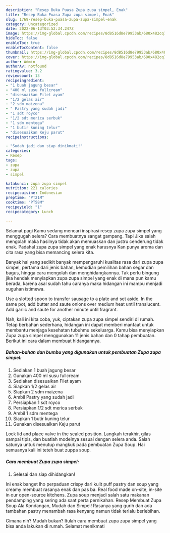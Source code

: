 ```yaml
---
description: "Resep Buka Puasa Zupa zupa simpel, Enak"
title: "Resep Buka Puasa Zupa zupa simpel, Enak"
slug: 1769-resep-buka-puasa-zupa-zupa-simpel-enak
category: Uncategorized
date: 2022-06-13T03:52:34.247Z
image: https://img-global.cpcdn.com/recipes/8d8516d8e79953ab/680x482cq70/zupa-zupa-simpel-foto-resep-utama.jpg
hideToc: false
enableToc: true
enableTocContent: false
thumbnail: https://img-global.cpcdn.com/recipes/8d8516d8e79953ab/680x482cq70/zupa-zupa-simpel-foto-resep-utama.jpg
cover: https://img-global.cpcdn.com/recipes/8d8516d8e79953ab/680x482cq70/zupa-zupa-simpel-foto-resep-utama.jpg
author: Admin
authorAv: notfound
ratingvalue: 3.2
reviewcount: 13
recipeingredient:
- "1 buah jagung besar"
- "400 ml susu fullcream"
- "disesuaikan Filet ayam"
- "1/2 gelas air"
- "2 sdm maizena"
- " Pastry yang sudah jadi"
- "1 sdt royco"
- "1/2 sdt merica serbuk"
- "1 sdm mentega"
- "1 butir kuning telur"
- "disesuaikan Keju parut"
recipeinstructions:

- "Sudah jadi dan siap dinikmati!"
categories:
- Resep
tags:
- zupa
- zupa
- simpel

katakunci: zupa zupa simpel 
nutrition: 221 calories
recipecuisine: Indonesian
preptime: "PT21M"
cooktime: "PT58M"
recipeyield: "1"
recipecategory: Lunch

---
```



Selamat pagi Kamu sedang mencari inspirasi resep zupa zupa simpel yang menggugah selera? Cara membuatnya sangat gampang. Tapi Jika salah mengolah maka hasilnya tidak akan memuaskan dan justru cenderung tidak enak. Padahal zupa zupa simpel yang enak harusnya Kan punya aroma dan cita rasa yang bisa memancing selera kita.


Banyak hal yang sedikit banyak mempengaruhi kualitas rasa dari zupa zupa simpel, pertama dari jenis bahan, kemudian pemilihan bahan segar dan bagus, hingga cara mengolah dan menghidangkannya. Tak perlu bingung jika hendak menyiapkan zupa zupa simpel yang enak di mana pun kamu berada, karena asal sudah tahu caranya maka hidangan ini mampu menjadi suguhan istimewa.

Use a slotted spoon to transfer sausage to a plate and set aside. In the same pot, add butter and saute onions over medium heat until translucent. Add garlic and saute for another minute until fragrant.


Nah, kali ini kita coba, yuk, ciptakan zupa zupa simpel sendiri di rumah. Tetap berbahan sederhana, hidangan ini dapat memberi manfaat untuk membantu menjaga kesehatan tubuhmu sekeluarga. Kamu bisa menyiapkan Zupa zupa simpel menggunakan 11 jenis bahan dan 0 tahap pembuatan. Berikut ini cara dalam membuat hidangannya.

<!--inarticleads1-->

##### Bahan-bahan dan bumbu yang digunakan untuk pembuatan Zupa zupa simpel:

1. Sediakan 1 buah jagung besar
1. Gunakan 400 ml susu fullcream
1. Sediakan disesuaikan Filet ayam
1. Siapkan 1/2 gelas air
1. Siapkan 2 sdm maizena
1. Ambil  Pastry yang sudah jadi
1. Persiapkan 1 sdt royco
1. Persiapkan 1/2 sdt merica serbuk
1. Ambil 1 sdm mentega
1. Siapkan 1 butir kuning telur
1. Gunakan disesuaikan Keju parut


Lock lid and place valve in the sealed position. Langkah terakhir, gilas sampai tipis, dan buatlah modelnya sesuai dengan selera anda. Salah satunya untuk menutup mangkuk pada pembuatan Zupa Soup. Hai semuanya kali ini teteh buat zuppa soup. 

<!--inarticleads2-->

##### Cara membuat Zupa zupa simpel:


1. Selesai dan siap dihidangkan!

Ini enak banget lho perpaduan crispy dari kulit puff pastry dan soup yang creamy membuat rasanya enak dan pas ba. Real food made on-site, in-site in our open-source kitchens. Zupa soup menjadi salah satu makanan pendamping yang sering ada saat perta pernikahan. Resep Membuat Zupa Soup Ala Kondangan, Mudah dan Simpel! Rasanya yang gurih dan ada tambahan pastry menambah rasa kenyang namun tidak terlalu berlebihan. 

Gimana nih? Mudah bukan? Itulah cara membuat zupa zupa simpel yang bisa anda lakukan di rumah. Selamat menikmati
